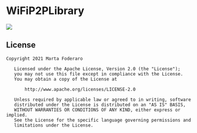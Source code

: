 # WiFiP2PLibrary

[![](https://jitpack.io/v/Matij/WiFiP2PLibrary.svg)](https://jitpack.io/#Matij/WiFiP2PLibrary)

## License

````
Copyright 2021 Marta Foderaro

   Licensed under the Apache License, Version 2.0 (the "License");
   you may not use this file except in compliance with the License.
   You may obtain a copy of the License at

       http://www.apache.org/licenses/LICENSE-2.0

   Unless required by applicable law or agreed to in writing, software
   distributed under the License is distributed on an "AS IS" BASIS,
   WITHOUT WARRANTIES OR CONDITIONS OF ANY KIND, either express or implied.
   See the License for the specific language governing permissions and
   limitations under the License.

